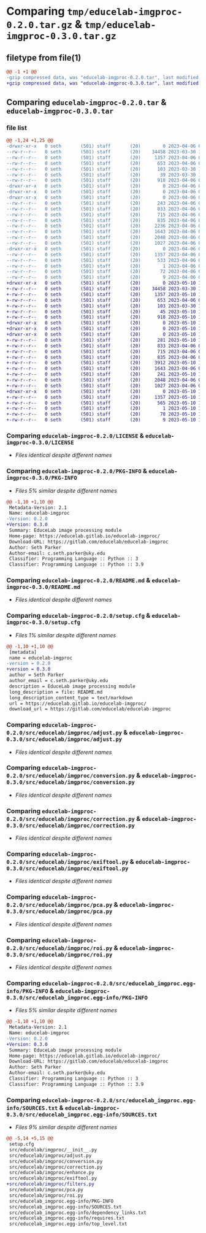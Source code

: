 # Comparing `tmp/educelab-imgproc-0.2.0.tar.gz` & `tmp/educelab-imgproc-0.3.0.tar.gz`

## filetype from file(1)

```diff
@@ -1 +1 @@
-gzip compressed data, was "educelab-imgproc-0.2.0.tar", last modified: Thu Apr  6 00:39:22 2023, max compression
+gzip compressed data, was "educelab-imgproc-0.3.0.tar", last modified: Wed May 10 16:09:48 2023, max compression
```

## Comparing `educelab-imgproc-0.2.0.tar` & `educelab-imgproc-0.3.0.tar`

### file list

```diff
@@ -1,24 +1,25 @@
-drwxr-xr-x   0 seth       (501) staff       (20)        0 2023-04-06 00:39:22.228844 educelab-imgproc-0.2.0/
--rw-r--r--   0 seth       (501) staff       (20)    34458 2023-03-30 17:42:22.000000 educelab-imgproc-0.2.0/LICENSE
--rw-r--r--   0 seth       (501) staff       (20)     1357 2023-04-06 00:39:22.228888 educelab-imgproc-0.2.0/PKG-INFO
--rw-r--r--   0 seth       (501) staff       (20)      653 2023-04-06 00:38:08.000000 educelab-imgproc-0.2.0/README.md
--rw-r--r--   0 seth       (501) staff       (20)      103 2023-03-30 17:42:22.000000 educelab-imgproc-0.2.0/pyproject.toml
--rw-r--r--   0 seth       (501) staff       (20)       39 2023-03-30 17:42:22.000000 educelab-imgproc-0.2.0/requirements.txt
--rw-r--r--   0 seth       (501) staff       (20)      918 2023-04-06 00:39:22.229118 educelab-imgproc-0.2.0/setup.cfg
-drwxr-xr-x   0 seth       (501) staff       (20)        0 2023-04-06 00:39:22.226660 educelab-imgproc-0.2.0/src/
-drwxr-xr-x   0 seth       (501) staff       (20)        0 2023-04-06 00:39:22.226596 educelab-imgproc-0.2.0/src/educelab/
-drwxr-xr-x   0 seth       (501) staff       (20)        0 2023-04-06 00:39:22.228145 educelab-imgproc-0.2.0/src/educelab/imgproc/
--rw-r--r--   0 seth       (501) staff       (20)      243 2023-04-06 00:33:44.000000 educelab-imgproc-0.2.0/src/educelab/imgproc/__init__.py
--rw-r--r--   0 seth       (501) staff       (20)      833 2023-04-06 00:33:44.000000 educelab-imgproc-0.2.0/src/educelab/imgproc/adjust.py
--rw-r--r--   0 seth       (501) staff       (20)      715 2023-04-06 00:33:44.000000 educelab-imgproc-0.2.0/src/educelab/imgproc/conversion.py
--rw-r--r--   0 seth       (501) staff       (20)      835 2023-04-06 00:33:44.000000 educelab-imgproc-0.2.0/src/educelab/imgproc/correction.py
--rw-r--r--   0 seth       (501) staff       (20)     2236 2023-04-06 00:33:44.000000 educelab-imgproc-0.2.0/src/educelab/imgproc/enhance.py
--rw-r--r--   0 seth       (501) staff       (20)     1643 2023-04-06 00:33:44.000000 educelab-imgproc-0.2.0/src/educelab/imgproc/exiftool.py
--rw-r--r--   0 seth       (501) staff       (20)     2048 2023-04-06 00:33:44.000000 educelab-imgproc-0.2.0/src/educelab/imgproc/pca.py
--rw-r--r--   0 seth       (501) staff       (20)     1027 2023-04-06 00:33:44.000000 educelab-imgproc-0.2.0/src/educelab/imgproc/roi.py
-drwxr-xr-x   0 seth       (501) staff       (20)        0 2023-04-06 00:39:22.228728 educelab-imgproc-0.2.0/src/educelab_imgproc.egg-info/
--rw-r--r--   0 seth       (501) staff       (20)     1357 2023-04-06 00:39:22.000000 educelab-imgproc-0.2.0/src/educelab_imgproc.egg-info/PKG-INFO
--rw-r--r--   0 seth       (501) staff       (20)      533 2023-04-06 00:39:22.000000 educelab-imgproc-0.2.0/src/educelab_imgproc.egg-info/SOURCES.txt
--rw-r--r--   0 seth       (501) staff       (20)        1 2023-04-06 00:39:22.000000 educelab-imgproc-0.2.0/src/educelab_imgproc.egg-info/dependency_links.txt
--rw-r--r--   0 seth       (501) staff       (20)       72 2023-04-06 00:39:22.000000 educelab-imgproc-0.2.0/src/educelab_imgproc.egg-info/requires.txt
--rw-r--r--   0 seth       (501) staff       (20)        9 2023-04-06 00:39:22.000000 educelab-imgproc-0.2.0/src/educelab_imgproc.egg-info/top_level.txt
+drwxr-xr-x   0 seth       (501) staff       (20)        0 2023-05-10 16:09:48.299147 educelab-imgproc-0.3.0/
+-rw-r--r--   0 seth       (501) staff       (20)    34458 2023-03-30 17:42:22.000000 educelab-imgproc-0.3.0/LICENSE
+-rw-r--r--   0 seth       (501) staff       (20)     1357 2023-05-10 16:09:48.299193 educelab-imgproc-0.3.0/PKG-INFO
+-rw-r--r--   0 seth       (501) staff       (20)      653 2023-04-06 00:38:08.000000 educelab-imgproc-0.3.0/README.md
+-rw-r--r--   0 seth       (501) staff       (20)      103 2023-03-30 17:42:22.000000 educelab-imgproc-0.3.0/pyproject.toml
+-rw-r--r--   0 seth       (501) staff       (20)       45 2023-05-10 16:08:03.000000 educelab-imgproc-0.3.0/requirements.txt
+-rw-r--r--   0 seth       (501) staff       (20)      918 2023-05-10 16:09:48.299436 educelab-imgproc-0.3.0/setup.cfg
+drwxr-xr-x   0 seth       (501) staff       (20)        0 2023-05-10 16:09:48.296680 educelab-imgproc-0.3.0/src/
+drwxr-xr-x   0 seth       (501) staff       (20)        0 2023-05-10 16:09:48.296612 educelab-imgproc-0.3.0/src/educelab/
+drwxr-xr-x   0 seth       (501) staff       (20)        0 2023-05-10 16:09:48.298471 educelab-imgproc-0.3.0/src/educelab/imgproc/
+-rw-r--r--   0 seth       (501) staff       (20)      281 2023-05-10 16:08:03.000000 educelab-imgproc-0.3.0/src/educelab/imgproc/__init__.py
+-rw-r--r--   0 seth       (501) staff       (20)      833 2023-04-06 00:33:44.000000 educelab-imgproc-0.3.0/src/educelab/imgproc/adjust.py
+-rw-r--r--   0 seth       (501) staff       (20)      715 2023-04-06 00:33:44.000000 educelab-imgproc-0.3.0/src/educelab/imgproc/conversion.py
+-rw-r--r--   0 seth       (501) staff       (20)      835 2023-04-06 00:33:44.000000 educelab-imgproc-0.3.0/src/educelab/imgproc/correction.py
+-rw-r--r--   0 seth       (501) staff       (20)     3912 2023-05-10 16:08:03.000000 educelab-imgproc-0.3.0/src/educelab/imgproc/enhance.py
+-rw-r--r--   0 seth       (501) staff       (20)     1643 2023-04-06 00:33:44.000000 educelab-imgproc-0.3.0/src/educelab/imgproc/exiftool.py
+-rw-r--r--   0 seth       (501) staff       (20)      241 2023-05-10 16:08:03.000000 educelab-imgproc-0.3.0/src/educelab/imgproc/filters.py
+-rw-r--r--   0 seth       (501) staff       (20)     2048 2023-04-06 00:33:44.000000 educelab-imgproc-0.3.0/src/educelab/imgproc/pca.py
+-rw-r--r--   0 seth       (501) staff       (20)     1027 2023-04-06 00:33:44.000000 educelab-imgproc-0.3.0/src/educelab/imgproc/roi.py
+drwxr-xr-x   0 seth       (501) staff       (20)        0 2023-05-10 16:09:48.299049 educelab-imgproc-0.3.0/src/educelab_imgproc.egg-info/
+-rw-r--r--   0 seth       (501) staff       (20)     1357 2023-05-10 16:09:48.000000 educelab-imgproc-0.3.0/src/educelab_imgproc.egg-info/PKG-INFO
+-rw-r--r--   0 seth       (501) staff       (20)      565 2023-05-10 16:09:48.000000 educelab-imgproc-0.3.0/src/educelab_imgproc.egg-info/SOURCES.txt
+-rw-r--r--   0 seth       (501) staff       (20)        1 2023-05-10 16:09:48.000000 educelab-imgproc-0.3.0/src/educelab_imgproc.egg-info/dependency_links.txt
+-rw-r--r--   0 seth       (501) staff       (20)       78 2023-05-10 16:09:48.000000 educelab-imgproc-0.3.0/src/educelab_imgproc.egg-info/requires.txt
+-rw-r--r--   0 seth       (501) staff       (20)        9 2023-05-10 16:09:48.000000 educelab-imgproc-0.3.0/src/educelab_imgproc.egg-info/top_level.txt
```

### Comparing `educelab-imgproc-0.2.0/LICENSE` & `educelab-imgproc-0.3.0/LICENSE`

 * *Files identical despite different names*

### Comparing `educelab-imgproc-0.2.0/PKG-INFO` & `educelab-imgproc-0.3.0/PKG-INFO`

 * *Files 5% similar despite different names*

```diff
@@ -1,10 +1,10 @@
 Metadata-Version: 2.1
 Name: educelab-imgproc
-Version: 0.2.0
+Version: 0.3.0
 Summary: EduceLab image processing module
 Home-page: https://educelab.gitlab.io/educelab-imgproc/
 Download-URL: https://gitlab.com/educelab/educelab-imgproc
 Author: Seth Parker
 Author-email: c.seth.parker@uky.edu
 Classifier: Programming Language :: Python :: 3
 Classifier: Programming Language :: Python :: 3.9
```

### Comparing `educelab-imgproc-0.2.0/README.md` & `educelab-imgproc-0.3.0/README.md`

 * *Files identical despite different names*

### Comparing `educelab-imgproc-0.2.0/setup.cfg` & `educelab-imgproc-0.3.0/setup.cfg`

 * *Files 1% similar despite different names*

```diff
@@ -1,10 +1,10 @@
 [metadata]
 name = educelab-imgproc
-version = 0.2.0
+version = 0.3.0
 author = Seth Parker
 author_email = c.seth.parker@uky.edu
 description = EduceLab image processing module
 long_description = file: README.md
 long_description_content_type = text/markdown
 url = https://educelab.gitlab.io/educelab-imgproc/
 download_url = https://gitlab.com/educelab/educelab-imgproc
```

### Comparing `educelab-imgproc-0.2.0/src/educelab/imgproc/adjust.py` & `educelab-imgproc-0.3.0/src/educelab/imgproc/adjust.py`

 * *Files identical despite different names*

### Comparing `educelab-imgproc-0.2.0/src/educelab/imgproc/conversion.py` & `educelab-imgproc-0.3.0/src/educelab/imgproc/conversion.py`

 * *Files identical despite different names*

### Comparing `educelab-imgproc-0.2.0/src/educelab/imgproc/correction.py` & `educelab-imgproc-0.3.0/src/educelab/imgproc/correction.py`

 * *Files identical despite different names*

### Comparing `educelab-imgproc-0.2.0/src/educelab/imgproc/exiftool.py` & `educelab-imgproc-0.3.0/src/educelab/imgproc/exiftool.py`

 * *Files identical despite different names*

### Comparing `educelab-imgproc-0.2.0/src/educelab/imgproc/pca.py` & `educelab-imgproc-0.3.0/src/educelab/imgproc/pca.py`

 * *Files identical despite different names*

### Comparing `educelab-imgproc-0.2.0/src/educelab/imgproc/roi.py` & `educelab-imgproc-0.3.0/src/educelab/imgproc/roi.py`

 * *Files identical despite different names*

### Comparing `educelab-imgproc-0.2.0/src/educelab_imgproc.egg-info/PKG-INFO` & `educelab-imgproc-0.3.0/src/educelab_imgproc.egg-info/PKG-INFO`

 * *Files 5% similar despite different names*

```diff
@@ -1,10 +1,10 @@
 Metadata-Version: 2.1
 Name: educelab-imgproc
-Version: 0.2.0
+Version: 0.3.0
 Summary: EduceLab image processing module
 Home-page: https://educelab.gitlab.io/educelab-imgproc/
 Download-URL: https://gitlab.com/educelab/educelab-imgproc
 Author: Seth Parker
 Author-email: c.seth.parker@uky.edu
 Classifier: Programming Language :: Python :: 3
 Classifier: Programming Language :: Python :: 3.9
```

### Comparing `educelab-imgproc-0.2.0/src/educelab_imgproc.egg-info/SOURCES.txt` & `educelab-imgproc-0.3.0/src/educelab_imgproc.egg-info/SOURCES.txt`

 * *Files 9% similar despite different names*

```diff
@@ -5,14 +5,15 @@
 setup.cfg
 src/educelab/imgproc/__init__.py
 src/educelab/imgproc/adjust.py
 src/educelab/imgproc/conversion.py
 src/educelab/imgproc/correction.py
 src/educelab/imgproc/enhance.py
 src/educelab/imgproc/exiftool.py
+src/educelab/imgproc/filters.py
 src/educelab/imgproc/pca.py
 src/educelab/imgproc/roi.py
 src/educelab_imgproc.egg-info/PKG-INFO
 src/educelab_imgproc.egg-info/SOURCES.txt
 src/educelab_imgproc.egg-info/dependency_links.txt
 src/educelab_imgproc.egg-info/requires.txt
 src/educelab_imgproc.egg-info/top_level.txt
```

